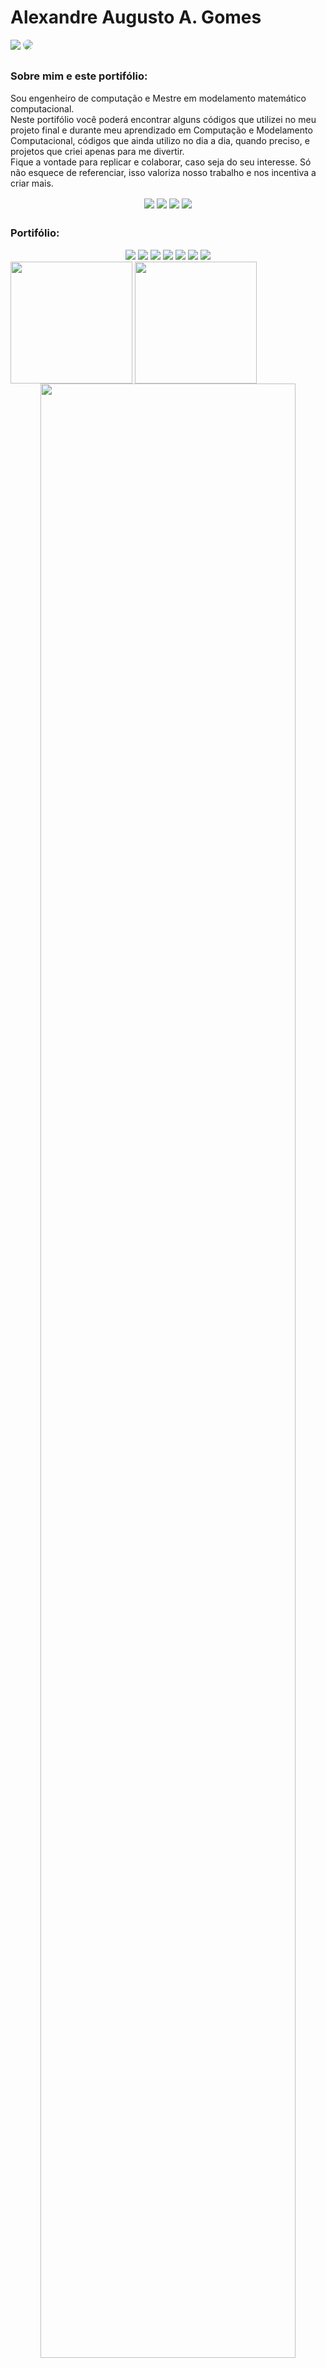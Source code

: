 # Alexandre Augusto A. Gomes
<div align="left"> 
<a href = "mailto:alexandre.3ag.tech@gmail.com"> <img src="https://img.shields.io/badge/Gmail-D14836?style=for-the-badge&logo=gmail&logoColor=white"></a>
  <a href="https://www.linkedin.com/in/alexandre-3ag/" target="_blank"><img src="https://img.shields.io/badge/-LinkedIn-%230077B5?style=for-the-badge&logo=linkedin&logoColor=white" style="border-radius: 30px" target="_blank"></a> 
</div>

##
### Sobre mim e este portifólio:
<p>Sou engenheiro de computação e Mestre em modelamento matemático computacional.<br>
Neste portifólio você poderá encontrar alguns códigos que utilizei no meu projeto final e durante meu aprendizado em Computação e Modelamento Computacional, códigos que ainda utilizo no dia a dia, quando preciso, e projetos que criei apenas para me divertir.<br>
Fique a vontade para replicar e colaborar, caso seja do seu interesse. Só não esquece de referenciar, isso valoriza nosso trabalho e nos incentiva a criar mais.<br></p>

<div align="center"> 
  <img align="center" src="https://img.shields.io/badge/Python-FF8C00?style=for-the-badge&logo=python&logoColor=white">
  <img align="center" src="https://img.shields.io/badge/C-C71585?style=for-the-badge&logo=c&logoColor=white">
  <img align="center" src="https://img.shields.io/badge/SQLite-07405E?style=for-the-badge&logo=sqlite&logoColor=white">
  <img align="center" src="https://img.shields.io/badge/HTML-239120?style=for-the-badge&logo=html5&logoColor=white">
</div>

##

### Portifólio:

<div align="center"> 
  <img src="https://img.shields.io/badge/Mineração%20de%20Dados-white">
  <img src="https://img.shields.io/badge/Ciência%20de%20Dados-red">
  <img src="https://img.shields.io/badge/Inteligência%20Artificial-orange">
  <img src="https://img.shields.io/badge/Aprendizado%20de%20Máquina-blue">
  <img src="https://img.shields.io/badge/Programação%20Evolutiva-purple">
  <img src="https://img.shields.io/badge/Eplicabilidade%20em%20IA-grey">
  <img src="https://img.shields.io/badge/Outros-green">
</div>
<div style="display: inline_block">
  <img align="center" height="195px" src="https://github-readme-stats.vercel.app/api?username=aaugustoag&theme=midnight-purple&show_icons=true">
  <img align="center" height="195px" src="https://github-readme-stats.vercel.app/api/top-langs/?username=aaugustoag&layout=compact&theme=midnight-purple">
</div>
<div align="center"> 
  <img width="90%" src="https://github-readme-activity-graph.vercel.app/graph?username=aaugustoag&bg_color=0d1117&color=8A2BE2&line=006400&point=2F4F4F&area=true&hide_border=true">
<br>
